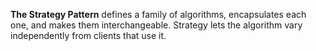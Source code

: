 **The Strategy Pattern** defines a family of algorithms, encapsulates each one, 
and makes them interchangeable. Strategy lets the algorithm vary independently 
from clients that use it.
